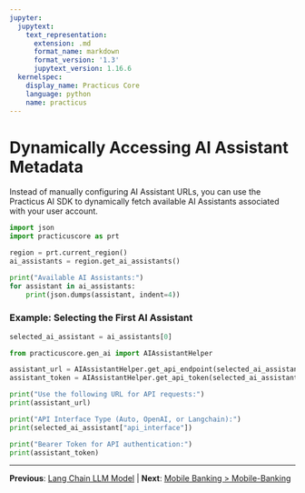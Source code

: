 ```yaml
---
jupyter:
  jupytext:
    text_representation:
      extension: .md
      format_name: markdown
      format_version: '1.3'
      jupytext_version: 1.16.6
  kernelspec:
    display_name: Practicus Core
    language: python
    name: practicus
---
```


# Dynamically Accessing AI Assistant Metadata

Instead of manually configuring AI Assistant URLs, you can use the Practicus AI SDK to dynamically fetch available AI Assistants associated with your user account.

```python
import json
import practicuscore as prt
```

```python
region = prt.current_region()
ai_assistants = region.get_ai_assistants()
```

```python
print("Available AI Assistants:")
for assistant in ai_assistants:
    print(json.dumps(assistant, indent=4))
```

### Example: Selecting the First AI Assistant

```python
selected_ai_assistant = ai_assistants[0]
```

```python
from practicuscore.gen_ai import AIAssistantHelper
```

```python
assistant_url = AIAssistantHelper.get_api_endpoint(selected_ai_assistant, region)
assistant_token = AIAssistantHelper.get_api_token(selected_ai_assistant, region)
```

```python
print("Use the following URL for API requests:")
print(assistant_url)

print("API Interface Type (Auto, OpenAI, or Langchain):")
print(selected_ai_assistant["api_interface"])

print("Bearer Token for API authentication:")
print(assistant_token)
```


---

**Previous**: [Lang Chain LLM Model](../advanced-langchain/lang-chain-llm-model.md) | **Next**: [Mobile Banking > Mobile-Banking](../mobile-banking/mobile-banking.md)
